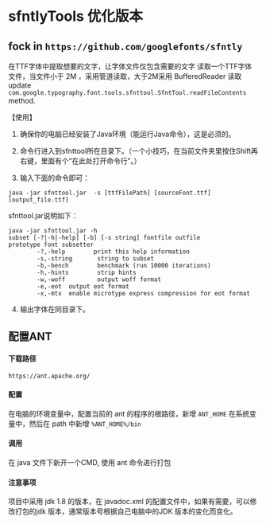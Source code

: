 # sfntlyTools 优化版本

## fock in `https://github.com/googlefonts/sfntly`

在TTF字体中提取想要的文字，让字体文件仅包含需要的文字
读取一个TTF字体文件，当文件小于 2M ，采用管道读取，大于2M采用 BufferedReader 读取
update `com.google.typography.font.tools.sfnttool.SfntTool.readFileContents` method. 

【使用】
1. 确保你的电脑已经安装了Java环境（能运行Java命令），这是必须的。

2. 命令行进入到sfnttool所在目录下。（一个小技巧，在当前文件夹里按住Shift再右键，里面有个“在此处打开命令行”。）

3. 输入下面的命令即可：

```
java -jar sfnttool.jar  -s [ttfFilePath] [sourceFont.ttf] [output_file.ttf]
```

sfnttool.jar说明如下：

```
java -jar sfnttool.jar -h
subset [-?|-h|-help] [-b] [-s string] fontfile outfile
prototype font subsetter
        -?,-help        print this help information
        -s,-string       string to subset
        -b,-bench        benchmark (run 10000 iterations)
        -h,-hints        strip hints
        -w,-woff         output woff format
        -e,-eot  output eot format
        -x,-mtx  enable microtype express compression for eot format
```

4. 输出字体在同目录下。

## 配置ANT

#### 下载路径
```
https://ant.apache.org/
```

#### 配置
在电脑的环境变量中，配置当前的 ant 的程序的根路径，新增 `ANT_HOME` 
在系统变量中，然后在 path 中新增 `%ANT_HOME%/bin `

#### 调用
在 java 文件下新开一个CMD, 使用 ant 命令进行打包

#### 注意事项
项目中采用 jdk 1.8 的版本，在 javadoc.xml 的配置文件中，如果有需要，可以修改打包的jdk 版本，通常版本号根据自己电脑中的JDK 版本的变化而变化。

